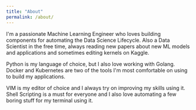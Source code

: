 ```yaml
---
title: "About"
permalink: /about/
---
```


I'm a passionate Machine Learning Engineer who loves building components for automating the Data Science Lifecycle. Also a Data Scientist in the free time, always reading new papers about new ML models and applications and sometimes editing kernels on Kaggle.

Python is my language of choice, but I also love working with Golang. Docker and Kubernetes are two of the tools I'm most comfortable on using to build my applications.

VIM is my editor of choice and I always try on improving my skills using it. Shell Scripting is a must for everyone and I also love automating a few boring stuff for my terminal using it.
